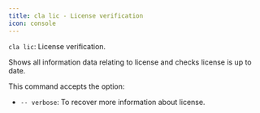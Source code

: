 ```yaml
---
title: cla lic - License verification
icon: console
---
```


`cla lic`: License verification. 

Shows all information data relating  to license and checks license is up to date. 

This command accepts the option: 

- `-- verbose`: To recover more information about license.
